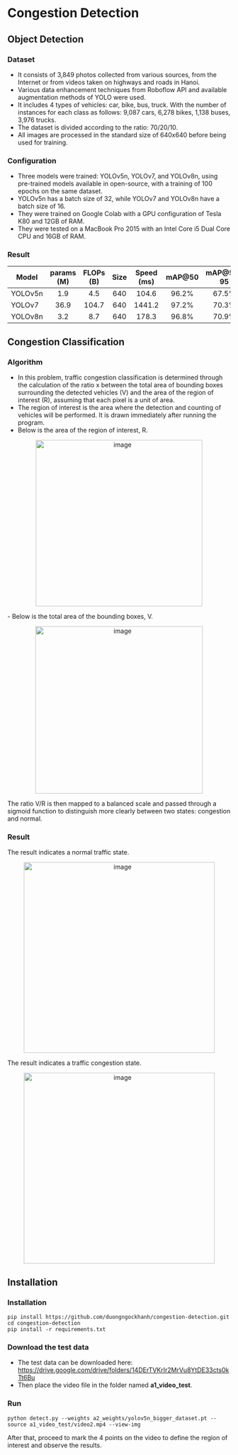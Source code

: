 # Congestion Detection

## Object Detection

### Dataset
- It consists of 3,849 photos collected from various sources, from the Internet or from videos taken on highways and roads in Hanoi.
- Various data enhancement techniques from Roboflow API and available augmentation methods of YOLO were used.
- It includes 4 types of vehicles: car, bike, bus, truck. With the number of instances for each class as follows: 9,087 cars, 6,278 bikes, 1,138 buses, 3,976 trucks.
- The dataset is divided according to the ratio: 70/20/10.
- All images are processed in the standard size of 640x640 before being used for training.

### Configuration
- Three models were trained: YOLOv5n, YOLOv7, and YOLOv8n, using pre-trained models available in open-source, with a training of 100 epochs on the same dataset.
- YOLOv5n has a batch size of 32, while YOLOv7 and YOLOv8n have a batch size of 16.
- They were trained on Google Colab with a GPU configuration of Tesla K80 and 12GB of RAM.
- They were tested on a MacBook Pro 2015 with an Intel Core i5 Dual Core CPU and 16GB of RAM.

### Result
| Model | params (M) | FLOPs (B) | Size | Speed (ms) | mAP@50 | mAP@50-95
| --- | :---: | :---: | :---: | :---: | :---: | :---: |
| YOLOv5n | 1.9 | 4.5 | 640 | 104.6 | 96.2% | 67.5% |
| YOLOv7 | 36.9 | 104.7 | 640 | 1441.2 | 97.2% | 70.3% |
| YOLOv8n | 3.2 | 8.7 | 640 | 178.3 | 96.8% | 70.9% |

## Congestion Classification

### Algorithm
- In this problem, traffic congestion classification is determined through the calculation of the ratio x between the total area of bounding boxes surrounding the detected vehicles (V) and the area of the region of interest (R), assuming that each pixel is a unit of area.
- The region of interest is the area where the detection and counting of vehicles will be performed. It is drawn immediately after running the program.
- Below is the area of the region of interest, R.
<p align="center">
<img width="376" alt="image" src="https://github.com/duongngockhanh/traffic-state-detection/assets/87640587/8a855f2f-aacf-4109-b666-7e6e7ab14443">
</p>
- Below is the total area of the bounding boxes, V.
<p align="center">
<img width="378" alt="image" src="https://github.com/duongngockhanh/traffic-state-detection/assets/87640587/58cc04bb-e194-40e4-b568-17ab6f72f5d7">
</p>
The ratio V/R is then mapped to a balanced scale and passed through a sigmoid function to distinguish more clearly between two states: congestion and normal.

### Result
The result indicates a normal traffic state.
<p align="center">
<img width="431" alt="image" src="https://github.com/duongngockhanh/traffic-state-detection/assets/87640587/f07818bb-9d14-4f8c-985d-7f53da2c4531">
</p>
The result indicates a traffic congestion state.
<p align="center">
<img width="431" alt="image" src="https://github.com/duongngockhanh/traffic-state-detection/assets/87640587/e2f932d4-2b01-4c9b-88d7-7d7052e8de86">
 </p>

## Installation

### Installation
```commandline
pip install https://github.com/duongngockhanh/congestion-detection.git
cd congestion-detection
pip install -r requirements.txt
```

### Download the test data
- The test data can be downloaded here: https://drive.google.com/drive/folders/14DErTVKrIr2MrVu8YtDE33cts0kTt6Bu
- Then place the video file in the folder named **a1_video_test**.

### Run
```commandline
python detect.py --weights a2_weights/yolov5n_bigger_dataset.pt --source a1_video_test/video2.mp4 --view-img
```
After that, proceed to mark the 4 points on the video to define the region of interest and observe the results.
